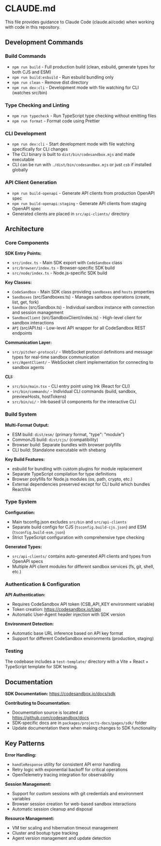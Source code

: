 # CLAUDE.md

This file provides guidance to Claude Code (claude.ai/code) when working with code in this repository.

## Development Commands

### Build Commands

- `npm run build` - Full production build (clean, esbuild, generate types for both CJS and ESM)
- `npm run build:esbuild` - Run esbuild bundling only
- `npm run clean` - Remove dist directory
- `npm run dev:cli` - Development mode with file watching for CLI (watches src/bin)

### Type Checking and Linting

- `npm run typecheck` - Run TypeScript type checking without emitting files
- `npm run format` - Format code using Prettier

### CLI Development

- `npm run dev:cli` - Start development mode with file watching specifically for CLI changes
- The CLI binary is built to `dist/bin/codesandbox.mjs` and made executable
- CLI can be run with `./dist/bin/codesandbox.mjs` or just `csb` if installed globally

### API Client Generation

- `npm run build-openapi` - Generate API clients from production OpenAPI spec
- `npm run build-openapi:staging` - Generate API clients from staging OpenAPI spec
- Generated clients are placed in `src/api-clients/` directory

## Architecture

### Core Components

**SDK Entry Points:**

- `src/index.ts` - Main SDK export with `CodeSandbox` class
- `src/browser/index.ts` - Browser-specific SDK build
- `src/node/index.ts` - Node.js-specific SDK build

**Key Classes:**

- `CodeSandbox` - Main SDK class providing `sandboxes` and `hosts` properties
- `Sandboxes` (src/Sandboxes.ts) - Manages sandbox operations (create, list, get, fork)
- `Sandbox` (src/Sandbox.ts) - Individual sandbox instance with connection and session management
- `SandboxClient` (src/SandboxClient/index.ts) - High-level client for sandbox interactions
- `API` (src/API.ts) - Low-level API wrapper for all CodeSandbox REST endpoints

**Communication Layer:**

- `src/pitcher-protocol/` - WebSocket protocol definitions and message types for real-time sandbox communication
- `src/AgentClient/` - WebSocket client implementation for connecting to sandbox agents

**CLI:**

- `src/bin/main.tsx` - CLI entry point using Ink (React for CLI)
- `src/bin/commands/` - Individual CLI commands (build, sandbox, previewHosts, hostTokens)
- `src/bin/ui/` - Ink-based UI components for the interactive CLI

### Build System

**Multi-Format Output:**

- ESM build: `dist/esm/` (primary format, "type": "module")
- CommonJS build: `dist/cjs/` (compatibility)
- Browser build: Separate bundles with browser polyfills
- CLI build: Standalone executable with shebang

**Key Build Features:**

- esbuild for bundling with custom plugins for module replacement
- Separate TypeScript compilation for type definitions
- Browser polyfills for Node.js modules (os, path, crypto, etc.)
- External dependencies preserved except for CLI build which bundles React/Ink

### Type System

**Configuration:**

- Main tsconfig.json excludes `src/bin` and `src/api-clients`
- Separate build configs for CJS (`tsconfig.build-cjs.json`) and ESM (`tsconfig.build-esm.json`)
- Strict TypeScript configuration with comprehensive type checking

**Generated Types:**

- `src/api-clients/` contains auto-generated API clients and types from OpenAPI specs
- Multiple API client modules for different sandbox services (fs, git, shell, etc.)

### Authentication & Configuration

**API Authentication:**

- Requires CodeSandbox API token (CSB_API_KEY environment variable)
- Token creation: https://codesandbox.io/t/api
- Automatic User-Agent header injection with SDK version

**Environment Detection:**

- Automatic base URL inference based on API key format
- Support for different CodeSandbox environments (production, staging)

### Testing

The codebase includes a `test-template/` directory with a Vite + React + TypeScript template for SDK testing.

## Documentation

**SDK Documentation:** https://codesandbox.io/docs/sdk

**Contributing to Documentation:**

- Documentation source is located at https://github.com/codesandbox/docs
- SDK-specific docs are in `packages/projects-docs/pages/sdk/` folder
- Update documentation there when making changes to SDK functionality

## Key Patterns

**Error Handling:**

- `handleResponse` utility for consistent API error handling
- Retry logic with exponential backoff for critical operations
- OpenTelemetry tracing integration for observability

**Session Management:**

- Support for custom sessions with git credentials and environment variables
- Browser session creation for web-based sandbox interactions
- Automatic session cleanup and disposal

**Resource Management:**

- VM tier scaling and hibernation timeout management
- Cluster and bootup type tracking
- Agent version management and update detection
